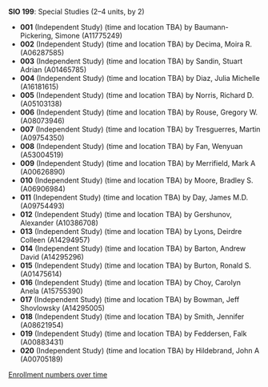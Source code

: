 **SIO 199**: Special Studies (2–4 units, by 2)

- **001** (Independent Study) (time and location TBA) by Baumann-Pickering, Simone (A11775249)
- **002** (Independent Study) (time and location TBA) by Decima, Moira R. (A06287585)
- **003** (Independent Study) (time and location TBA) by Sandin, Stuart Adrian (A01465785)
- **004** (Independent Study) (time and location TBA) by Diaz, Julia Michelle (A16181615)
- **005** (Independent Study) (time and location TBA) by Norris, Richard D. (A05103138)
- **006** (Independent Study) (time and location TBA) by Rouse, Gregory W. (A08073946)
- **007** (Independent Study) (time and location TBA) by Tresguerres, Martin (A09754350)
- **008** (Independent Study) (time and location TBA) by Fan, Wenyuan (A53004519)
- **009** (Independent Study) (time and location TBA) by Merrifield, Mark A (A00626890)
- **010** (Independent Study) (time and location TBA) by Moore, Bradley S. (A06906984)
- **011** (Independent Study) (time and location TBA) by Day, James M.D. (A09754493)
- **012** (Independent Study) (time and location TBA) by Gershunov, Alexander (A10386708)
- **013** (Independent Study) (time and location TBA) by Lyons, Deirdre Colleen (A14294957)
- **014** (Independent Study) (time and location TBA) by Barton, Andrew David (A14295296)
- **015** (Independent Study) (time and location TBA) by Burton, Ronald S. (A01475614)
- **016** (Independent Study) (time and location TBA) by Choy, Carolyn Anela (A15755390)
- **017** (Independent Study) (time and location TBA) by Bowman, Jeff Shovlowsky (A14295005)
- **018** (Independent Study) (time and location TBA) by Smith, Jennifer (A08621954)
- **019** (Independent Study) (time and location TBA) by Feddersen, Falk (A00883431)
- **020** (Independent Study) (time and location TBA) by Hildebrand, John A (A00705189)

[Enrollment numbers over time](./SIO199.tsv)
